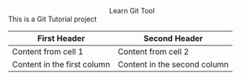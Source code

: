 <center>Learn Git Tool</center>
	This is a Git Tutorial project

First Header | Second Header
------------ | -------------
Content from cell 1 | Content from cell 2
Content in the first column | Content in the second column
